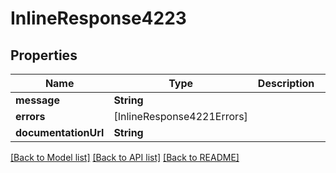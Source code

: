 # InlineResponse4223

## Properties
Name | Type | Description | Notes
------------ | ------------- | ------------- | -------------
**message** | **String** |  | [optional] 
**errors** | [InlineResponse4221Errors] |  | [optional] 
**documentationUrl** | **String** |  | [optional] 

[[Back to Model list]](../README.md#documentation-for-models) [[Back to API list]](../README.md#documentation-for-api-endpoints) [[Back to README]](../README.md)


